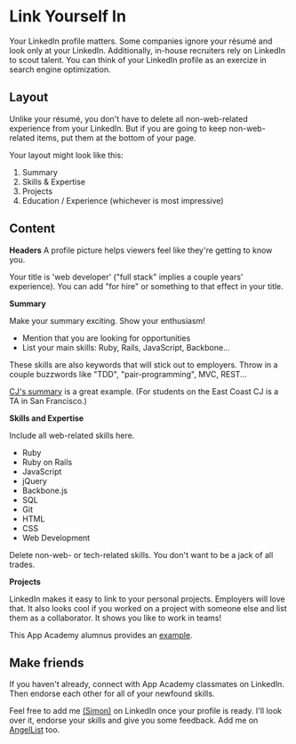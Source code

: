 # Link Yourself In

Your LinkedIn profile matters. Some companies ignore your résumé and look only at your LinkedIn. Additionally, in-house recruiters rely on LinkedIn to scout talent. You can think of your LinkedIn profile as an exercize in search engine optimization.    


## Layout

Unlike your résumé, you don't have to delete all non-web-related experience from your LinkedIn.
But if you are going to keep non-web-related items, put them at the bottom of your page.

Your layout might look like this:    
1. Summary    
2. Skills & Expertise    
3. Projects    
4. Education / Experience (whichever is most impressive)    


## Content

**Headers**
A profile picture helps viewers feel like they're getting to know you.

Your title is 'web developer' ("full stack" implies a couple years' experience).
You can add "for hire" or something to that effect in your title.

**Summary**

 Make your summary exciting. Show your enthusiasm!    
* Mention that you are looking for opportunities    
* List your main skills: Ruby, Rails, JavaScript, Backbone...    

These skills are also keywords that will stick out to employers. Throw in a couple buzzwords like "TDD", "pair-programming", MVC, REST...

[CJ's summary][cj-linkedin] is a great example. (For students on the East Coast CJ is a TA in San Francisco.)


**Skills and Expertise**

 Include all web-related skills here.
* Ruby
* Ruby on Rails
* JavaScript
* jQuery
* Backbone.js
* SQL
* Git
* HTML
* CSS
* Web Development

Delete non-web- or tech-related skills. You don't want to be a jack of all trades.

**Projects**

LinkedIn makes it easy to link to your personal projects. Employers will love that. It also looks cool if you worked on a project with someone else and list them as a collaborator. It shows you like to work in teams!

This App Academy alumnus provides an [example][stefano-linkedin].

[cj-linkedin]: http://www.linkedin.com/pub/cj-avilla/19/772/577/
[stefano-linkedin]: http://www.linkedin.com/pub/stefano-de-vuono/78/774/26/

## Make friends

If you haven't already, connect with App Academy classmates on LinkedIn. Then endorse each other for all of your newfound skills.

Feel free to add me [(Simon)][simon-linkedin] on LinkedIn once your profile is ready.
I'll look over it, endorse your skills and give you some feedback.
Add me on [AngelList][simon-angellist] too.

[simon-linkedin]: http://www.linkedin.com/pub/simon-chaffetz/40/78b/338
[simon-angellist]: https://angel.co/simon-chaffetz
